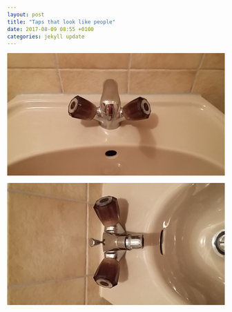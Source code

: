 ```yaml
---
layout: post
title: "Taps that look like people"
date: 2017-08-09 08:55 +0100
categories: jekyll update
---
```

![Taps for a bathroom sink that look like a slightly surprised face](https://github.com/tombye/trexit/raw/gh-pages/assets/images/basin-taps-that-look-like-a-surprised-face.jpg)

![Taps for a bidet that look like the face of a slightly depressed person](https://github.com/tombye/trexit/raw/gh-pages/assets/images/bidet-taps-that-look-like-a-sad-face.jpg)

